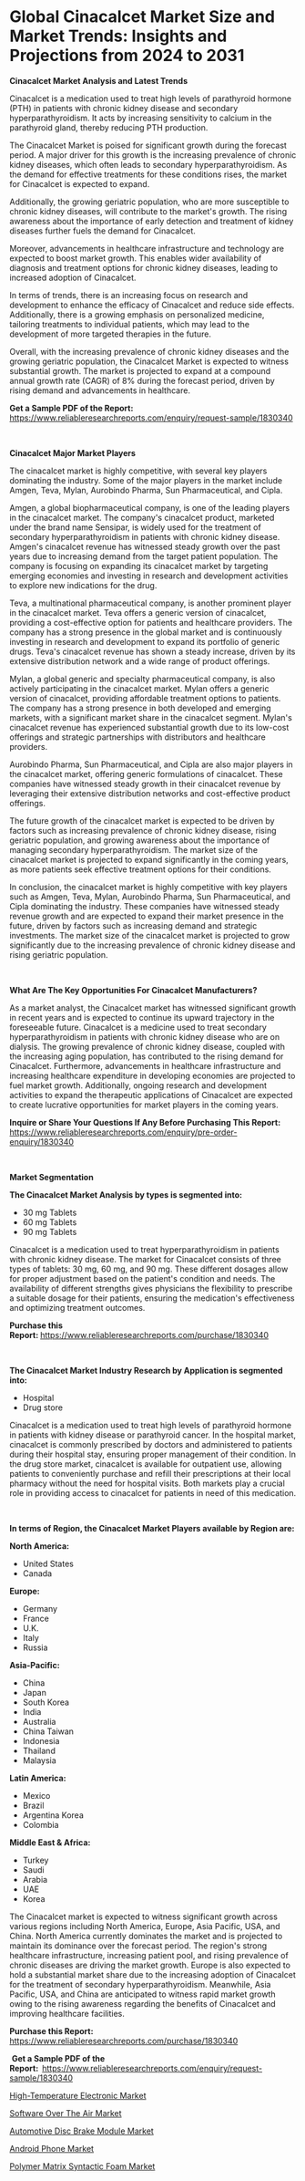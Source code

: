<p><h1>Global Cinacalcet Market Size and Market Trends: Insights and Projections from 2024 to 2031</h1></p><p><strong>Cinacalcet Market Analysis and Latest Trends</strong></p>
<p><p>Cinacalcet is a medication used to treat high levels of parathyroid hormone (PTH) in patients with chronic kidney disease and secondary hyperparathyroidism. It acts by increasing sensitivity to calcium in the parathyroid gland, thereby reducing PTH production.</p><p>The Cinacalcet Market is poised for significant growth during the forecast period. A major driver for this growth is the increasing prevalence of chronic kidney diseases, which often leads to secondary hyperparathyroidism. As the demand for effective treatments for these conditions rises, the market for Cinacalcet is expected to expand.</p><p>Additionally, the growing geriatric population, who are more susceptible to chronic kidney diseases, will contribute to the market's growth. The rising awareness about the importance of early detection and treatment of kidney diseases further fuels the demand for Cinacalcet.</p><p>Moreover, advancements in healthcare infrastructure and technology are expected to boost market growth. This enables wider availability of diagnosis and treatment options for chronic kidney diseases, leading to increased adoption of Cinacalcet.</p><p>In terms of trends, there is an increasing focus on research and development to enhance the efficacy of Cinacalcet and reduce side effects. Additionally, there is a growing emphasis on personalized medicine, tailoring treatments to individual patients, which may lead to the development of more targeted therapies in the future.</p><p>Overall, with the increasing prevalence of chronic kidney diseases and the growing geriatric population, the Cinacalcet Market is expected to witness substantial growth. The market is projected to expand at a compound annual growth rate (CAGR) of 8% during the forecast period, driven by rising demand and advancements in healthcare.</p></p>
<p><strong>Get a Sample PDF of the Report:&nbsp;</strong> <a href="https://www.reliableresearchreports.com/enquiry/request-sample/1830340">https://www.reliableresearchreports.com/enquiry/request-sample/1830340</a></p>
<p>&nbsp;</p>
<p><strong>Cinacalcet Major Market Players</strong></p>
<p><p>The cinacalcet market is highly competitive, with several key players dominating the industry. Some of the major players in the market include Amgen, Teva, Mylan, Aurobindo Pharma, Sun Pharmaceutical, and Cipla.</p><p>Amgen, a global biopharmaceutical company, is one of the leading players in the cinacalcet market. The company's cinacalcet product, marketed under the brand name Sensipar, is widely used for the treatment of secondary hyperparathyroidism in patients with chronic kidney disease. Amgen's cinacalcet revenue has witnessed steady growth over the past years due to increasing demand from the target patient population. The company is focusing on expanding its cinacalcet market by targeting emerging economies and investing in research and development activities to explore new indications for the drug.</p><p>Teva, a multinational pharmaceutical company, is another prominent player in the cinacalcet market. Teva offers a generic version of cinacalcet, providing a cost-effective option for patients and healthcare providers. The company has a strong presence in the global market and is continuously investing in research and development to expand its portfolio of generic drugs. Teva's cinacalcet revenue has shown a steady increase, driven by its extensive distribution network and a wide range of product offerings.</p><p>Mylan, a global generic and specialty pharmaceutical company, is also actively participating in the cinacalcet market. Mylan offers a generic version of cinacalcet, providing affordable treatment options to patients. The company has a strong presence in both developed and emerging markets, with a significant market share in the cinacalcet segment. Mylan's cinacalcet revenue has experienced substantial growth due to its low-cost offerings and strategic partnerships with distributors and healthcare providers.</p><p>Aurobindo Pharma, Sun Pharmaceutical, and Cipla are also major players in the cinacalcet market, offering generic formulations of cinacalcet. These companies have witnessed steady growth in their cinacalcet revenue by leveraging their extensive distribution networks and cost-effective product offerings.</p><p>The future growth of the cinacalcet market is expected to be driven by factors such as increasing prevalence of chronic kidney disease, rising geriatric population, and growing awareness about the importance of managing secondary hyperparathyroidism. The market size of the cinacalcet market is projected to expand significantly in the coming years, as more patients seek effective treatment options for their conditions.</p><p>In conclusion, the cinacalcet market is highly competitive with key players such as Amgen, Teva, Mylan, Aurobindo Pharma, Sun Pharmaceutical, and Cipla dominating the industry. These companies have witnessed steady revenue growth and are expected to expand their market presence in the future, driven by factors such as increasing demand and strategic investments. The market size of the cinacalcet market is projected to grow significantly due to the increasing prevalence of chronic kidney disease and rising geriatric population.</p></p>
<p>&nbsp;</p>
<p><strong>What Are The Key Opportunities For Cinacalcet Manufacturers?</strong></p>
<p><p>As a market analyst, the Cinacalcet market has witnessed significant growth in recent years and is expected to continue its upward trajectory in the foreseeable future. Cinacalcet is a medicine used to treat secondary hyperparathyroidism in patients with chronic kidney disease who are on dialysis. The growing prevalence of chronic kidney disease, coupled with the increasing aging population, has contributed to the rising demand for Cinacalcet. Furthermore, advancements in healthcare infrastructure and increasing healthcare expenditure in developing economies are projected to fuel market growth. Additionally, ongoing research and development activities to expand the therapeutic applications of Cinacalcet are expected to create lucrative opportunities for market players in the coming years.</p></p>
<p><strong>Inquire or Share Your Questions If Any Before Purchasing This Report:</strong> <a href="https://www.reliableresearchreports.com/enquiry/pre-order-enquiry/1830340">https://www.reliableresearchreports.com/enquiry/pre-order-enquiry/1830340</a></p>
<p>&nbsp;</p>
<p><strong>Market Segmentation</strong></p>
<p><strong>The Cinacalcet Market Analysis by types is segmented into:</strong></p>
<p><ul><li>30 mg Tablets</li><li>60 mg Tablets</li><li>90 mg Tablets</li></ul></p>
<p><p>Cinacalcet is a medication used to treat hyperparathyroidism in patients with chronic kidney disease. The market for Cinacalcet consists of three types of tablets: 30 mg, 60 mg, and 90 mg. These different dosages allow for proper adjustment based on the patient's condition and needs. The availability of different strengths gives physicians the flexibility to prescribe a suitable dosage for their patients, ensuring the medication's effectiveness and optimizing treatment outcomes.</p></p>
<p><strong>Purchase this Report:&nbsp;</strong><a href="https://www.reliableresearchreports.com/purchase/1830340">https://www.reliableresearchreports.com/purchase/1830340</a></p>
<p>&nbsp;</p>
<p><strong>The Cinacalcet Market Industry Research by Application is segmented into:</strong></p>
<p><ul><li>Hospital</li><li>Drug store</li></ul></p>
<p><p>Cinacalcet is a medication used to treat high levels of parathyroid hormone in patients with kidney disease or parathyroid cancer. In the hospital market, cinacalcet is commonly prescribed by doctors and administered to patients during their hospital stay, ensuring proper management of their condition. In the drug store market, cinacalcet is available for outpatient use, allowing patients to conveniently purchase and refill their prescriptions at their local pharmacy without the need for hospital visits. Both markets play a crucial role in providing access to cinacalcet for patients in need of this medication.</p></p>
<p>&nbsp;</p>
<p><strong>In terms of Region, the Cinacalcet Market Players available by Region are:</strong></p>
<p>
    <p> <strong> North America: </strong>
        <ul>
            <li>United States</li>
            <li>Canada</li>
        </ul>
        </p> 
    <p> <strong> Europe: </strong>
        <ul>
            <li>Germany</li>
            <li>France</li>
            <li>U.K.</li>
            <li>Italy</li>
            <li>Russia</li>
        </ul>
        </p> 
    <p> <strong> Asia-Pacific: </strong>
        <ul>
            <li>China</li>
            <li>Japan</li>
            <li>South Korea</li>
            <li>India</li>
            <li>Australia</li>
            <li>China Taiwan</li>
            <li>Indonesia</li>
            <li>Thailand</li>
            <li>Malaysia</li>
        </ul>
        </p> 
    <p> <strong> Latin America: </strong>
        <ul>
            <li>Mexico</li>
            <li>Brazil</li>
            <li>Argentina Korea</li>
            <li>Colombia</li>
        </ul>
        </p> 
    <p> <strong> Middle East & Africa: </strong>
        <ul>
            <li>Turkey</li>
            <li>Saudi</li>
            <li>Arabia</li>
            <li>UAE</li>
            <li>Korea</li>
        </ul>
    </p>
    </p>
<p><p>The Cinacalcet market is expected to witness significant growth across various regions including North America, Europe, Asia Pacific, USA, and China. North America currently dominates the market and is projected to maintain its dominance over the forecast period. The region's strong healthcare infrastructure, increasing patient pool, and rising prevalence of chronic diseases are driving the market growth. Europe is also expected to hold a substantial market share due to the increasing adoption of Cinacalcet for the treatment of secondary hyperparathyroidism. Meanwhile, Asia Pacific, USA, and China are anticipated to witness rapid market growth owing to the rising awareness regarding the benefits of Cinacalcet and improving healthcare facilities.</p></p>
<p><strong>Purchase this Report: </strong><a href="https://www.reliableresearchreports.com/purchase/1830340">https://www.reliableresearchreports.com/purchase/1830340</a></p>
<p>&nbsp;<strong>Get a Sample PDF of the Report:&nbsp;&nbsp;</strong><a href="https://www.reliableresearchreports.com/enquiry/request-sample/1830340">https://www.reliableresearchreports.com/enquiry/request-sample/1830340</a></p>
<p><strong></strong></p>
<p><p><a href="https://www.linkedin.com/pulse/decoding-high-temperature-electronic-market-deep-dive-latest-gea2f?trackingId=Y8b4DzCHSOinY8WcaZouWA%3D%3D">High-Temperature Electronic Market</a></p><p><a href="https://www.linkedin.com/pulse/software-over-air-market-provides-comprehensive-analysis-cg3gf?trackingId=On3foC2ETzWRQUvj3voLfQ%3D%3D">Software Over The Air Market</a></p><p><a href="https://www.linkedin.com/pulse/automotive-disc-brake-module-market-size-growing-forecasted-r5cmf?trackingId=Z1Io7Zd4Q5mntOOG%2F%2FsyrA%3D%3D">Automotive Disc Brake Module Market</a></p><p><a href="https://www.linkedin.com/pulse/android-phone-market-size-growth-segmentation-regional-country-m9eif?trackingId=DmtcjwjzTPWUaZAjVnaRoQ%3D%3D">Android Phone Market</a></p><p><a href="https://www.linkedin.com/pulse/insights-polymer-matrix-syntactic-foam-market-size-analysing-c4smf?trackingId=zexMOv%2BMR7WT%2FOWyXVeTkg%3D%3D">Polymer Matrix Syntactic Foam Market</a></p></p>